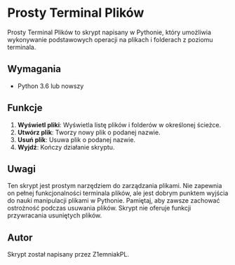 # Prosty Terminal Plików

Prosty Terminal Plików to skrypt napisany w Pythonie, który umożliwia wykonywanie podstawowych operacji na plikach i folderach z poziomu terminala.

## Wymagania

- Python 3.6 lub nowszy

## Funkcje

1. **Wyświetl pliki**: Wyświetla listę plików i folderów w określonej ścieżce.
2. **Utwórz plik**: Tworzy nowy plik o podanej nazwie.
3. **Usuń plik**: Usuwa plik o podanej nazwie.
4. **Wyjdź**: Kończy działanie skryptu.

## Uwagi

Ten skrypt jest prostym narzędziem do zarządzania plikami. Nie zapewnia on pełnej funkcjonalności terminala plików, ale jest dobrym punktem wyjścia do nauki manipulacji plikami w Pythonie. Pamiętaj, aby zawsze zachować ostrożność podczas usuwania plików. Skrypt nie oferuje funkcji przywracania usuniętych plików.

## Autor

Skrypt został napisany przez Z1emniakPL.
